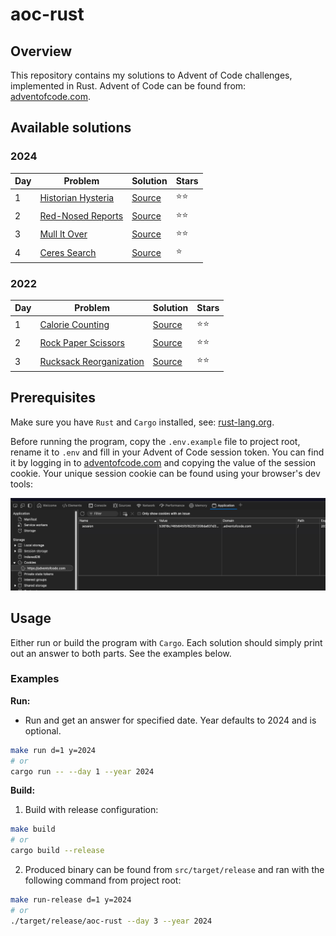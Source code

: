 # aoc-rust

## Overview

This repository contains my solutions to Advent of Code challenges, implemented in Rust. Advent of Code can be found from: [adventofcode.com](https://adventofcode.com/).

## Available solutions

### 2024

| Day | Problem                                                   | Solution                         | Stars |
| --- | --------------------------------------------------------- | -------------------------------- | ----- |
| 1   | [Historian Hysteria](https://adventofcode.com/2024/day/1) | [Source](src/year_2024/day_1.rs) | ⭐⭐  |
| 2   | [Red-Nosed Reports](https://adventofcode.com/2024/day/2)  | [Source](src/year_2024/day_2.rs) | ⭐⭐  |
| 3   | [Mull It Over](https://adventofcode.com/2024/day/3)       | [Source](src/year_2024/day_3.rs) | ⭐⭐  |
| 4   | [Ceres Search](https://adventofcode.com/2024/day/4)       | [Source](src/year_2024/day_4.rs) | ⭐    |

### 2022

| Day | Problem                                                        | Solution                         | Stars |
| --- | -------------------------------------------------------------- | -------------------------------- | ----- |
| 1   | [Calorie Counting](https://adventofcode.com/2022/day/1)        | [Source](src/year_2022/day_1.rs) | ⭐⭐  |
| 2   | [Rock Paper Scissors](https://adventofcode.com/2022/day/2)     | [Source](src/year_2022/day_2.rs) | ⭐⭐  |
| 3   | [Rucksack Reorganization](https://adventofcode.com/2022/day/3) | [Source](src/year_2022/day_3.rs) | ⭐⭐  |

## Prerequisites

Make sure you have `Rust` and `Cargo` installed, see: [rust-lang.org](https://www.rust-lang.org/tools/install).

Before running the program, copy the `.env.example` file to project root, rename it to `.env` and fill in your Advent of Code session token. You can find it by logging in to [adventofcode.com](https://adventofcode.com/) and copying the value of the session cookie. Your unique session cookie can be found using your browser's dev tools:

![AOC_SESSION_TOKEN](assets/session_token.png)

## Usage

Either run or build the program with `Cargo`. Each solution should simply print out an answer to both parts. See the examples below.

### Examples

**Run:**

-   Run and get an answer for specified date. Year defaults to 2024 and is optional.

```sh
make run d=1 y=2024
# or
cargo run -- --day 1 --year 2024
```

**Build:**

1. Build with release configuration:

```sh
make build
# or
cargo build --release
```

2. Produced binary can be found from `src/target/release` and ran with the following command from project root:

```sh
make run-release d=1 y=2024
# or
./target/release/aoc-rust --day 3 --year 2024
```
